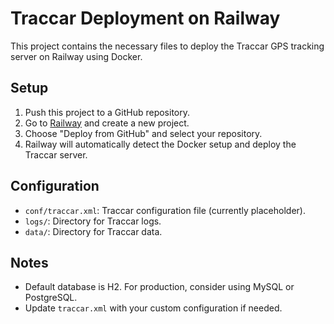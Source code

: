 # Traccar Deployment on Railway

This project contains the necessary files to deploy the Traccar GPS tracking server on Railway using Docker.

## Setup

1. Push this project to a GitHub repository.
2. Go to [Railway](https://railway.app) and create a new project.
3. Choose "Deploy from GitHub" and select your repository.
4. Railway will automatically detect the Docker setup and deploy the Traccar server.

## Configuration

- `conf/traccar.xml`: Traccar configuration file (currently placeholder).
- `logs/`: Directory for Traccar logs.
- `data/`: Directory for Traccar data.

## Notes

- Default database is H2. For production, consider using MySQL or PostgreSQL.
- Update `traccar.xml` with your custom configuration if needed.
